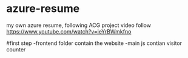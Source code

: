 # azure-resume
my own azure resume, following ACG project video follow https://www.youtube.com/watch?v=ieYrBWmkfno


#first step
-frontend folder contain the website 
-main js contian visitor counter